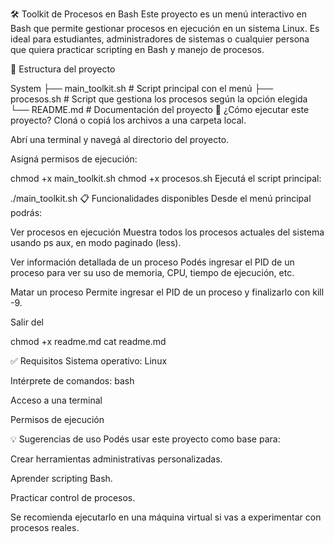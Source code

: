 🛠️ Toolkit de Procesos en Bash
Este proyecto es un menú interactivo en Bash que permite gestionar procesos en ejecución en un sistema Linux. Es ideal para estudiantes, administradores de sistemas o cualquier persona que quiera practicar scripting en Bash y manejo de procesos.

📂 Estructura del proyecto

System
├── main_toolkit.sh      # Script principal con el menú
├── procesos.sh          # Script que gestiona los procesos según la opción elegida
└── README.md            # Documentación del proyecto
🚀 ¿Cómo ejecutar este proyecto?
Cloná o copiá los archivos a una carpeta local.

Abrí una terminal y navegá al directorio del proyecto.

Asigná permisos de ejecución:

chmod +x main_toolkit.sh
chmod +x procesos.sh
Ejecutá el script principal:

./main_toolkit.sh
📋 Funcionalidades disponibles
Desde el menú principal podrás:

Ver procesos en ejecución
Muestra todos los procesos actuales del sistema usando ps aux, en modo paginado (less).

Ver información detallada de un proceso
Podés ingresar el PID de un proceso para ver su uso de memoria, CPU, tiempo de ejecución, etc.

Matar un proceso
Permite ingresar el PID de un proceso y finalizarlo con kill -9.

Salir del 

chmod +x readme.md
cat readme.md

✅ Requisitos
Sistema operativo: Linux

Intérprete de comandos: bash

Acceso a una terminal

Permisos de ejecución

💡 Sugerencias de uso
Podés usar este proyecto como base para:

Crear herramientas administrativas personalizadas.

Aprender scripting Bash.

Practicar control de procesos.

Se recomienda ejecutarlo en una máquina virtual si vas a experimentar con procesos reales.

